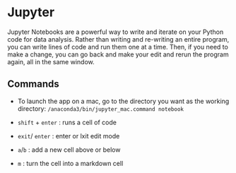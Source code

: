 # Jupyter

Jupyter Notebooks are a powerful way to write and iterate on your Python code for data analysis. Rather than writing and re-writing an entire program, you can write lines of code and run them one at a time. Then, if you need to make a change, you can go back and make your edit and rerun the program again, all in the same window.

## Commands

* To launch the app on a mac, go to the directory you want as the working directory: `/anaconda3/bin/jupyter_mac.command notebook`

* `shift` + `enter` : runs a cell of code

* `exit`/ `enter` : enter or lxit edit mode

* `a`/`b` : add a new cell above or below

* `m` : turn the cell into a markdown cell